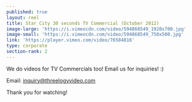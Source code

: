 ```yaml
---
published: true
layout: reel
title: Star City 30 seconds TV Commercial (October 2012)
image-large: 'https://i.vimeocdn.com/video/594868549_1920x700.jpg'
image-small: 'https://i.vimeocdn.com/video/594868549_750x500.jpg'
link: 'https://player.vimeo.com/video/76584816'
type: corporate
section-rank: 2
---
```

We do videos for TV Commercials too! Email us for inquiries! :)

Email: inquiry@threelogyvideo.com

Thank you for watching!
